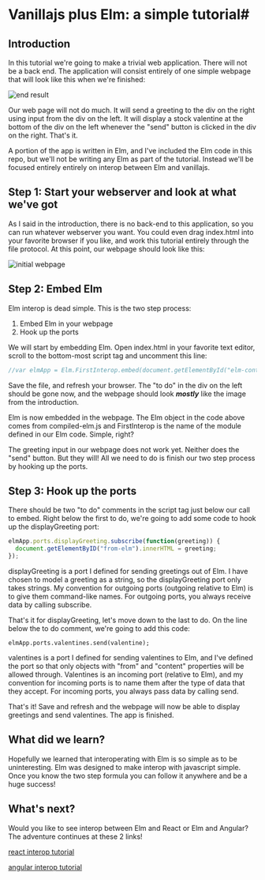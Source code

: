 # Vanillajs plus Elm: a simple tutorial#

## Introduction

In this tutorial we're going to make a trivial web application. There will not be a back end. The application will consist entirely of one simple webpage that will look like this when we're finished:

![end result](file:///C:/projects/jordanwilcken.github.io/tutorial-images/initial-page.jpg)

Our web page will not do much. It will send a greeting to the div on the right using input from the div on the left. It will display a stock valentine at the bottom of the div on the left whenever the "send" button is clicked in the div on the right. That's it.

A portion of the app is written in Elm, and I've included the Elm code in this repo, but we'll not be writing any Elm as part of the tutorial. Instead we'll be focused entirely entirely on interop between Elm and vanillajs.

## Step 1: Start your webserver and look at what we've got

As I said in the introduction, there is no back-end to this application, so you can run whatever webserver you want. You could even drag index.html into your favorite browser if you like, and work this tutorial entirely through the file protocol.  At this point, our webpage should look like this:

![initial webpage](file:///C:/projects/jordanwilcken.github.io/tutorial-images/end-result.jpg)



## Step 2: Embed Elm

Elm interop is dead simple. This is the two step process:

1. Embed Elm in your webpage
2. Hook up the ports

We will start by embedding Elm. Open index.html in your favorite text editor, scroll to the bottom-most script tag and uncomment this line:

```javascript
//var elmApp = Elm.FirstInterop.embed(document.getElementById("elm-container"));
```

Save the file, and refresh your browser. The "to do" in the div on the left should be gone now, and the webpage should look ***mostly*** like the image from the introduction.

Elm is now embedded in the webpage. The Elm object in the code above comes from compiled-elm.js and FirstInterop is the name of the module defined in our Elm code. Simple, right?

The greeting input in our webpage does not work yet.  Neither does the "send" button. But they will! All we need to do is finish our two step process by hooking up the ports.

## Step 3: Hook up the ports

There should be two "to do" comments in the script tag just below our call to embed. Right below the first to do, we're going to add some code to hook up the displayGreeting port:

```javascript
elmApp.ports.displayGreeting.subscribe(function(greeting)) {
  document.getElementByID("from-elm").innerHTML = greeting;
});
```

displayGreeting is a port I defined for sending greetings out of Elm. I have chosen to model a greeting as a string, so the displayGreeting port only takes strings. My convention for outgoing ports (outgoing relative to Elm) is to give them command-like names. For outgoing ports, you always receive data by calling subscribe.

That's it for displayGreeting, let's move down to the last to do.  On the line below the to do comment, we're going to add this code:

```
elmApp.ports.valentines.send(valentine);
```

valentines is a port I defined for sending valentines to Elm, and I've defined the port so that only objects with "from" and "content" properties will be allowed through. Valentines is an incoming port (relative to Elm), and my convention for incoming ports is to name them after the type of data that they accept. For incoming ports, you always pass data by calling send.

That's it! Save and refresh and the webpage will now be able to display greetings and send valentines. The app is finished.

## What did we learn?

Hopefully we learned that interoperating with Elm is so simple as to be uninteresting. Elm was designed to make interop with javascript simple. Once you know the two step formula you can follow it anywhere and be a huge success!

## What's next?

Would you like to see interop between Elm and React or Elm and Angular? The adventure continues at these 2 links!

[react interop tutorial](https://jordanwilcken.github.io)

[angular interop tutorial](https://jordanwilcken.github.io)